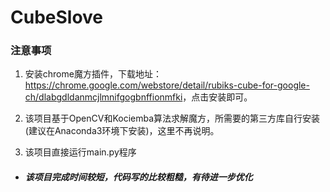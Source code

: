 # CubeSlove

### 注意事项

1. 安装chrome魔方插件，下载地址：<https://chrome.google.com/webstore/detail/rubiks-cube-for-google-ch/dlabgdldanmcjlmnifgogbnffionmfki>，点击安装即可。

2. 该项目基于OpenCV和Kociemba算法求解魔方，所需要的第三方库自行安装(建议在Anaconda3环境下安装)，这里不再说明。
3. 该项目直接运行main.py程序



- ##### 该项目完成时间较短，代码写的比较粗糙，有待进一步优化


